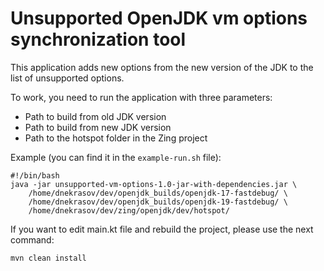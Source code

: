 # Unsupported OpenJDK vm options synchronization tool

This application adds new options from the new version of the JDK to the list of unsupported options.

To work, you need to run the application with three parameters:
* Path to build from old JDK version
* Path to build from new JDK version
* Path to the hotspot folder in the Zing project

Example (you can find it in the `example-run.sh` file):
```
#!/bin/bash
java -jar unsupported-vm-options-1.0-jar-with-dependencies.jar \
	/home/dnekrasov/dev/openjdk_builds/openjdk-17-fastdebug/ \
	/home/dnekrasov/dev/openjdk_builds/openjdk-19-fastdebug/ \
	/home/dnekrasov/dev/zing/openjdk/dev/hotspot/
```

If you want to edit main.kt file and rebuild the project, please use the next command:
```
mvn clean install
```